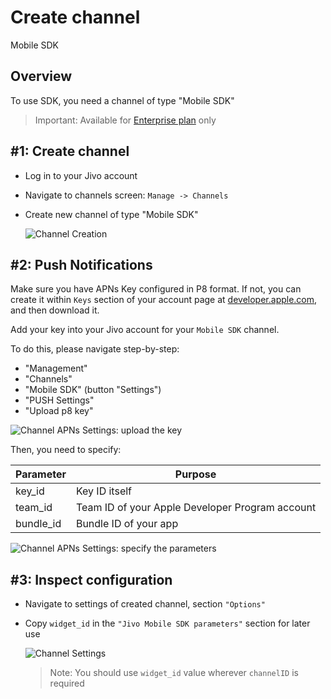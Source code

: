 # Create channel

Mobile SDK

## Overview

To use SDK, you need a channel of type "Mobile SDK"
> Important: Available for [Enterprise plan](https://www.jivochat.com/pricing/) only

## #1: Create channel
- Log in to your Jivo account
- Navigate to channels screen: `Manage -> Channels`
- Create new channel of type "Mobile SDK"

  ![Channel Creation](channel_setup_1)

## #2: Push Notifications
Make sure you have APNs Key configured in P8 format. If not, you can create it within `Keys` section of your account page at [developer.apple.com](developer.apple.com), and then download it.

Add your key into your Jivo account for your `Mobile SDK` channel.

To do this, please navigate step-by-step:
- "Management"
- "Channels"
- "Mobile SDK" (button "Settings")
- "PUSH Settings"
- "Upload p8 key"

![Channel APNs Settings: upload the key](channel_setup_3)

Then, you need to specify:

| Parameter | Purpose
| ---       | ---
| key_id    | Key ID itself
| team_id   | Team ID of your Apple Developer Program account
| bundle_id | Bundle ID of your app

![Channel APNs Settings: specify the parameters](channel_setup_4)

## #3: Inspect configuration
- Navigate to settings of created channel, section `"Options"`
- Copy `widget_id` in the `"Jivo Mobile SDK parameters"` section for later use

  ![Channel Settings](channel_setup_2)

  > Note: You should use `widget_id` value wherever `channelID` is required
